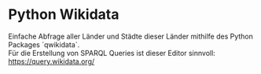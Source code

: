 # Python Wikidata
Einfache Abfrage aller Länder und Städte dieser Länder mithilfe des Python Packages ´qwikidata´.  
Für die Erstellung von SPARQL Queries ist dieser Editor sinnvoll: https://query.wikidata.org/
